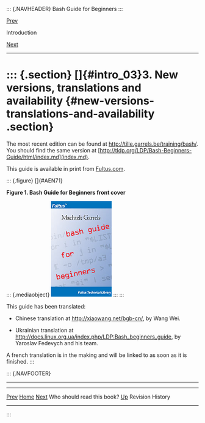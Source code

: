 ::: {.NAVHEADER}
Bash Guide for Beginners
:::

[Prev](intro_02.md)

Introduction

[Next](intro_04.md)

------------------------------------------------------------------------

::: {.section}
[]{#intro_03}3. New versions, translations and availability {#new-versions-translations-and-availability .section}
===========================================================

The most recent edition can be found at
<http://tille.garrels.be/training/bash/>. You should find the same
version at
[http://tldp.org/LDP/Bash-Beginners-Guide/html/index.md](index.md).

This guide is available in print from
[Fultus.com](http://store.fultus.com/product_info.php?products_id=66).

::: {.figure}
[]{#AEN71}

**Figure 1. Bash Guide for Beginners front cover**

::: {.mediaobject}
![](images/bgb.jpg)
:::
:::

This guide has been translated:

-   Chinese translation at <http://xiaowang.net/bgb-cn/>, by Wang Wei.

-   Ukrainian translation at
    <http://docs.linux.org.ua/index.php/LDP:Bash_beginners_guide>, by
    Yaroslav Fedevych and his team.

A french translation is in the making and will be linked to as soon as
it is finished.
:::

::: {.NAVFOOTER}

------------------------------------------------------------------------

  ---------------------------- -------------------- -----------------------
  [Prev](intro_02.md)         [Home](index.md)    [Next](intro_04.md)
  Who should read this book?      [Up](f32.md)           Revision History
  ---------------------------- -------------------- -----------------------
:::
